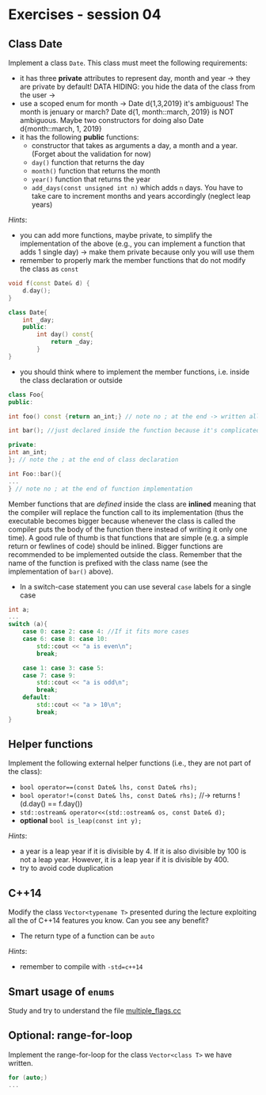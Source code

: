 # Exercises - session 04

## Class Date
Implement a class `Date`. This class must meet the following requirements:
- it has three **private** attributes to represent day, month and year -> they are private by default! DATA HIDING: you hide the data of the class from the user -> 
- use a scoped enum for month -> Date d{1,3,2019} it's ambiguous! The month is jenuary or march? Date d{1, month::march, 2019} is NOT ambiguous. Maybe two constructors for doing also Date d{month::march, 1, 2019}
- it has the following **public** functions:
	- constructor that takes as arguments a day, a month and a year. (Forget about the validation for now)
	- `day()` function that returns the day
	- `month()` function that returns the month
	- `year()` function that returns the year
	- `add_days(const unsigned int n)` which adds `n` days. You have to take care to increment months and years accordingly (neglect leap years)

*Hints*:
- you can add more functions, maybe private, to simplify the implementation of the above (e.g., you can implement a function that adds 1 single day) -> make them private because only you will use them
- remember to properly mark the member functions that do not modify the class as `const`
```c++
void f(const Date& d) {
	d.day();
}

class Date{
	int _day;
	public:
		int day() const{
			return _day;
		}
}
```
- you should think where to implement the member functions, i.e. inside the class declaration or outside
```c++
class Foo{
public:

int foo() const {return an_int;} // note no ; at the end -> written all inside the class because it's simple

int bar(); //just declared inside the function because it's complicated

private:
int an_int;
}; // note the ; at the end of class declaration

int Foo::bar(){
...
} // note no ; at the end of function implementation

```

Member functions that are *defined* inside the class are **inlined**
meaning that the compiler will replace the function call to its implementation (thus the executable becomes bigger because whenever the class is called the compiler puts the body of the function there instead of writing it only one time). A good rule of thumb is that functions that are simple (e.g. a simple return or fewlines of code) should be inlined. Bigger functions are recommended to be implemented outside the class. Remember that the name of the function is prefixed with the class name (see the implementation of
`bar()` above).

- In a switch-case statement you can use several `case` labels for a single case
```c++
int a;
...
switch (a){
	case 0: case 2: case 4:	//If it fits more cases
	case 6: case 8: case 10:
		std::cout << "a is even\n";
		break;

	case 1: case 3: case 5:
	case 7: case 9:
		std::cout << "a is odd\n";
		break;
	default:
		std::cout << "a > 10\n";
		break;
}
```

## Helper functions
Implement the following external helper functions (i.e., they are not part of the class):
- `bool operator==(const Date& lhs, const Date& rhs);`
- `bool operator!=(const Date& lhs, const Date& rhs);`
	//-> returns !(d.day() == f.day())
- `std::ostream& operator<<(std::ostream& os, const Date& d);`
- **optional** `bool is_leap(const int y);`

*Hints*:
- a year is a leap year if it is divisible by 4. If it is also divisible by 100 is not a leap year. However, it is a leap year if it is divisible by 400.
- try to avoid code duplication




## C++14

Modify the class `Vector<typename T>` presented during the lecture exploiting all the of C++14 features you know. Can you see any benefit?

 - The return type of a function can be `auto`

*Hints*:

- remember to compile with `-std=c++14`



## Smart usage of `enums`
Study and try to understand the file [multiple_flags.cc](./multiple_flags.cc)



## Optional: range-for-loop

Implement the range-for-loop for the class `Vector<class T>` we have written.
```c++
for (auto;)
...

```